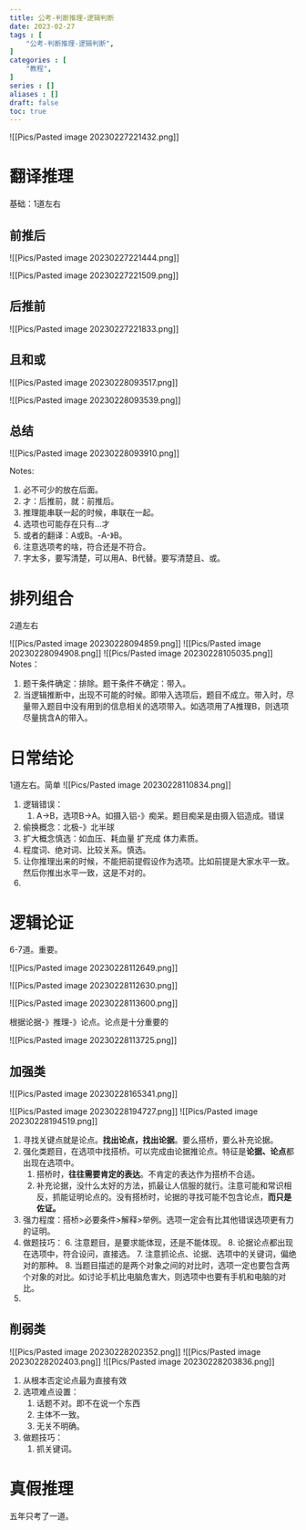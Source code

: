 ```yaml
---
title: 公考-判断推理-逻辑判断
date: 2023-02-27
tags : [
	"公考-判断推理-逻辑判断",
]
categories : [
	"教程",
]
series : []
aliases : []
draft: false
toc: true
---
```

![[Pics/Pasted image 20230227221432.png]]

# 翻译推理
基础：1道左右

## 前推后
![[Pics/Pasted image 20230227221444.png]]

![[Pics/Pasted image 20230227221509.png]]

## 后推前
![[Pics/Pasted image 20230227221833.png]]

## 且和或

![[Pics/Pasted image 20230228093517.png]]

![[Pics/Pasted image 20230228093539.png]]


## 总结

![[Pics/Pasted image 20230228093910.png]]

Notes:
1. 必不可少的放在后面。
2. 才：后推前，就：前推后。 
3. 推理能串联一起的时候，串联在一起。
4. 选项也可能存在只有...才
5. 或者的翻译：A或B。-A-》B。
7. 注意选项考的啥，符合还是不符合。
8. 字太多，要写清楚，可以用A、B代替。要写清楚且、或。

# 排列组合
2道左右

![[Pics/Pasted image 20230228094859.png]]
![[Pics/Pasted image 20230228094908.png]]
![[Pics/Pasted image 20230228105035.png]]
Notes：
1. 题干条件确定：排除。题干条件不确定：带入。
2. 当逻辑推断中，出现不可能的时候。即带入选项后，题目不成立。带入时，尽量带入题目中没有用到的信息相关的选项带入。如选项用了A推理B，则选项尽量挑含A的带入。

# 日常结论
1道左右。简单
![[Pics/Pasted image 20230228110834.png]]

1. 逻辑错误：
	1. A->B，选项B->A。如摄入铝-》痴呆。题目痴呆是由摄入铝造成。错误
2. 偷换概念：北极-》北半球
3. 扩大概念慎选：如血压、耗血量 扩充成 体力素质。
4. 程度词、绝对词、比较关系。慎选。 
5. 让你推理出来的时候，不能把前提假设作为选项。比如前提是大家水平一致。然后你推出水平一致，这是不对的。
6. 

# 逻辑论证
6-7道。重要。

![[Pics/Pasted image 20230228112649.png]]

![[Pics/Pasted image 20230228112630.png]]


![[Pics/Pasted image 20230228113600.png]]


根据论据-》推理-》论点。论点是十分重要的


![[Pics/Pasted image 20230228113725.png]]

## 加强类
![[Pics/Pasted image 20230228165341.png]]

![[Pics/Pasted image 20230228194727.png]]
![[Pics/Pasted image 20230228194519.png]]


1. 寻找关键点就是论点。**找出论点，找出论据**。要么搭桥，要么补充论据。
2. 强化类题目，在选项中找搭桥。可以完成由论据推论点。特征是**论据、论点**都出现在选项中。
	1. 搭桥时，**往往需要肯定的表达**。不肯定的表达作为搭桥不合适。
	2. 补充论据，没什么太好的方法，抓最让人信服的就行。注意可能和常识相反，抓能证明论点的。没有搭桥时，论据的寻找可能不包含论点，**而只是佐证。**
3. 强力程度：搭桥>必要条件>解释>举例。选项一定会有比其他错误选项更有力的证明。
4. 做题技巧：
	6. 注意题目，是要求能体现，还是不能体现。
	8. 论据论点都出现在选项中，符合设问，直接选。
	7. 注意抓论点、论据、选项中的关键词，偏绝对的那种。
	8. 当题目描述的是两个对象之间的对比时，选项一定也要包含两个对象的对比。如讨论手机比电脑危害大，则选项中也要有手机和电脑的对比。
5. 


## 削弱类

![[Pics/Pasted image 20230228202352.png]]
![[Pics/Pasted image 20230228202403.png]]
![[Pics/Pasted image 20230228203836.png]]
1. 从根本否定论点最为直接有效
2. 选项难点设置：
	1. 话题不对。即不在说一个东西
	2. 主体不一致。
	3. 无关不明确。
3. 做题技巧：
	1. 抓关键词。
# 真假推理
五年只考了一道。